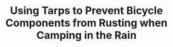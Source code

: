 ---
layout: community
category: community
title: "Using Tarps to Prevent Bicycle Components from Rusting when Camping in the Rain"
description: "What do you guys do to prevent rust on your bike components if you’re basically hunkered down, camping for a couple of days in heavy rain/storms? I’m debating on taking a lightweight tarp to stake down over the bicycle."
isTopLevel: false
isSingleLevel: false
isArticle: false
datePublished: 2022-06-17 13:18:00 +0300
dateModified: 2022-06-17 13:18:00 +0300
published: false
---